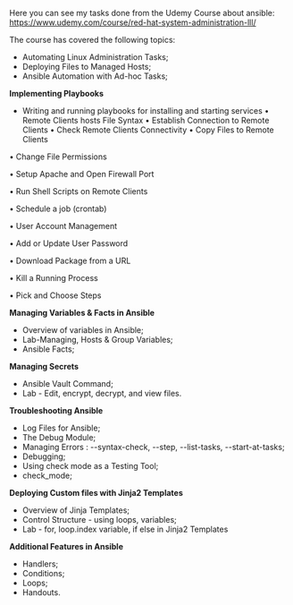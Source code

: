 Here you can see my tasks done from the Udemy Course about ansible: https://www.udemy.com/course/red-hat-system-administration-lll/

The course has covered the following topics:
- Automating Linux Administration Tasks;
- Deploying Files to Managed Hosts;
- Ansible Automation with Ad-hoc Tasks;


**Implementing Playbooks**

- Writing and running playbooks for installing and starting services
• Remote Clients hosts File Syntax
• Establish Connection to Remote Clients
• Check Remote Clients Connectivity
• Copy Files to Remote Clients

• Change File Permissions

• Setup Apache and Open Firewall Port

• Run Shell Scripts on Remote Clients

• Schedule a job (crontab)

• User Account Management

• Add or Update User Password

• Download Package from a URL

• Kill a Running Process

• Pick and Choose Steps


**Managing Variables & Facts in Ansible**

- Overview of variables in Ansible;
- Lab-Managing, Hosts & Group  Variables;
- Ansible Facts;

**Managing Secrets**
- Ansible Vault Command;
- Lab - Edit, encrypt, decrypt, and view files.

**Troubleshooting Ansible**

- Log Files for Ansible;
- The Debug Module;
- Managing Errors : --syntax-check, --step, --list-tasks, --start-at-tasks;
- Debugging;
- Using check mode as a Testing Tool;
- check_mode;

**Deploying Custom files with Jinja2 Templates**

- Overview of Jinja Templates;
- Control Structure - using loops, variables;
- Lab - for, loop.index variable, if else in Jinja2 Templates

**Additional Features in Ansible**

- Handlers;
- Conditions;
- Loops;
- Handouts.
